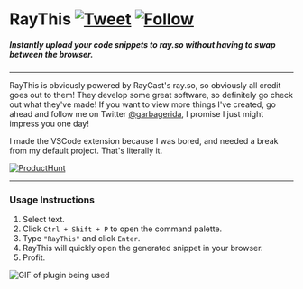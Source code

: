 # RayThis [![Tweet](https://img.shields.io/twitter/url/http/shields.io.svg?style=social)](https://twitter.com/intent/tweet?text=Check%20out%20RayThis%20by%20@garbagerida%20to%20automatically%20upload%20your%20code%20snippets%20right%20from%20Visual%20Studio%20Code,%20powered%20by%20RayCast.%20@raycastapp%20%0A%0Ahttps://github.com/ridarf/ray-this/) [![Follow](https://img.shields.io/twitter/follow/garbagerida.svg?style=social&label=Follow)](https://twitter.com/intent/follow?screen_name=itsShanKhan)

##### Instantly upload your code snippets to ray.so without having to swap between the browser.
___
RayThis is obviously powered by RayCast's ray.so, so obviously all credit goes out to them! They develop some great software, so definitely go check out what they've made! If you want to view more things I've created, go ahead and follow me on Twitter [@garbagerida](https://twitter.com/garbagerida), I promise I just might impress you one day!

I made the VSCode extension because I was bored, and needed a break from my default project. That's literally it.

[![ProductHunt](https://api.producthunt.com/widgets/embed-image/v1/featured.svg?post_id=285328&theme=dark)](https://www.producthunt.com/posts/raythis-ray-so-in-vscode)
___
### Usage Instructions
1. Select text.
2. Click `Ctrl + Shift + P` to open the command palette.
3. Type `"RayThis"` and click `Enter`.
4. RayThis will quickly open the generated snippet in your browser.
5. Profit.

![GIF of plugin being used](https://i.imgur.com/lyQi9XA.gif)